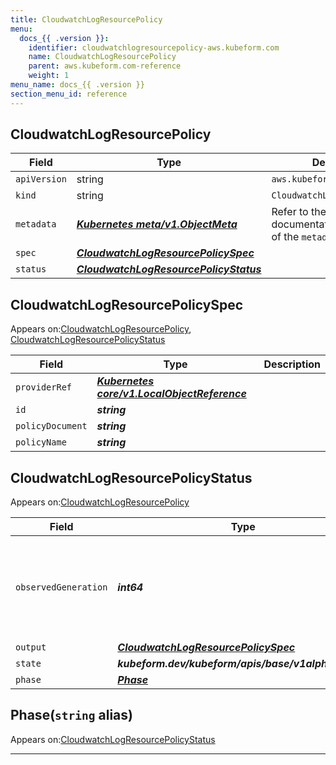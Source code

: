 ```yaml
---
title: CloudwatchLogResourcePolicy
menu:
  docs_{{ .version }}:
    identifier: cloudwatchlogresourcepolicy-aws.kubeform.com
    name: CloudwatchLogResourcePolicy
    parent: aws.kubeform.com-reference
    weight: 1
menu_name: docs_{{ .version }}
section_menu_id: reference
---
```


## CloudwatchLogResourcePolicy
| Field | Type | Description |
| ------ | ----- | ----------- |
| `apiVersion` | string | `aws.kubeform.com/v1alpha1` |
|    `kind` | string | `CloudwatchLogResourcePolicy` |
| `metadata` | ***[Kubernetes meta/v1.ObjectMeta](https://v1-18.docs.kubernetes.io/docs/reference/generated/kubernetes-api/v1.18/#objectmeta-v1-meta)***|Refer to the Kubernetes API documentation for the fields of the `metadata` field.|
| `spec` | ***[CloudwatchLogResourcePolicySpec](#cloudwatchlogresourcepolicyspec)***||
| `status` | ***[CloudwatchLogResourcePolicyStatus](#cloudwatchlogresourcepolicystatus)***||
## CloudwatchLogResourcePolicySpec

Appears on:[CloudwatchLogResourcePolicy](#cloudwatchlogresourcepolicy), [CloudwatchLogResourcePolicyStatus](#cloudwatchlogresourcepolicystatus)

| Field | Type | Description |
| ------ | ----- | ----------- |
| `providerRef` | ***[Kubernetes core/v1.LocalObjectReference](https://v1-18.docs.kubernetes.io/docs/reference/generated/kubernetes-api/v1.18/#localobjectreference-v1-core)***||
| `id` | ***string***||
| `policyDocument` | ***string***||
| `policyName` | ***string***||
## CloudwatchLogResourcePolicyStatus

Appears on:[CloudwatchLogResourcePolicy](#cloudwatchlogresourcepolicy)

| Field | Type | Description |
| ------ | ----- | ----------- |
| `observedGeneration` | ***int64***| ***(Optional)*** Resource generation, which is updated on mutation by the API Server.|
| `output` | ***[CloudwatchLogResourcePolicySpec](#cloudwatchlogresourcepolicyspec)***| ***(Optional)*** |
| `state` | ***kubeform.dev/kubeform/apis/base/v1alpha1.State***| ***(Optional)*** |
| `phase` | ***[Phase](#phase)***| ***(Optional)*** |
## Phase(`string` alias)

Appears on:[CloudwatchLogResourcePolicyStatus](#cloudwatchlogresourcepolicystatus)

---
